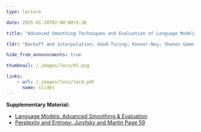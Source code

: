 ```yaml
---
type: lecture

date: 2025-01-20T02:00:00+5:30

title: "Advanced Smoothing Techniques and Evaluation of Language Models"

tldr: "Backoff and interpolation; Good-Turing; Kneser-Ney; Shanon Game; perplexity and entropy"

hide_from_announcments: true

thumbnail: /_images/lecs/01.png

links: 
    - url: /_images/lecs/lec4.pdf
      name: slides
---
```

**Supplementary Material:**
- [Language Models: Advanced Smoothing & Evaluation](https://www.youtube.com/watch?v=Y9iYWoUf22Q)
- [Perplexity and Entropy: Jursfsky and Martin Page 59](https://web.stanford.edu/~jurafsky/slp3/ed3book.pdf)
